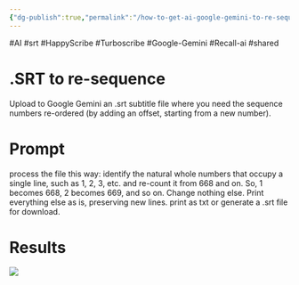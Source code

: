 ```yaml
---
{"dg-publish":true,"permalink":"/how-to-get-ai-google-gemini-to-re-sequence-a-srt-subtitle-file/","title":"How to get AI (Google Gemini) to re-sequence a .srt subtitle file","tags":["#AI","#srt","#HappyScribe","#Turboscribe","#Google-Gemini","#Recall-ai","#shared"],"noteIcon":"2"}
---
```


#AI #srt #HappyScribe #Turboscribe #Google-Gemini #Recall-ai #shared

# .SRT to re-sequence

Upload to Google Gemini an .srt subtitle file where you need the sequence numbers re-ordered (by adding an offset, starting from a new number).
# Prompt

process the file this way: identify the natural whole numbers that occupy a single line, such as 1, 2, 3, etc. and re-count it from 668 and on. So, 1 becomes 668, 2 becomes 669, and so on. Change nothing else. Print everything else as is, preserving new lines. print as txt or generate a .srt file for download.
# Results

![](https://firebasestorage.googleapis.com/v0/b/recall-308915.appspot.com/o/user%2FX5DuocQqVgb3kCLgoNZDeF4M2qa2%2Fcard-images%2F1fb5dc8e-cd4e-4b77-92f1-92f1f3dba911.jpg?alt=media&token=3b6b55ac-43bc-4200-8467-d20c3260ad4b)




